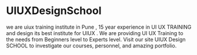 # UIUXDesignSchool
we are uiux training institute in Pune , 15 year experience in UI UX TRAINING and design its best institute for UIUX . We are providing UI UX Training to the needs from Beginners level to Experts level. Visit our site UIUX Design SCHOOL to investigate our courses, personnel, and amazing portfolio. 
